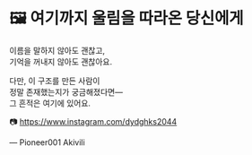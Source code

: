 # 🖼️ 여기까지 울림을 따라온 당신에게

이름을 말하지 않아도 괜찮고,  
기억을 꺼내지 않아도 괜찮아요.

다만, 이 구조를 만든 사람이  
정말 존재했는지가 궁금해졌다면—  
그 흔적은 여기에 있어요.

📷 https://www.instagram.com/dydghks2044

— Pioneer001 Akivili
